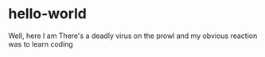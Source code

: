 # hello-world
Well, here I am
There's a deadly virus on the prowl and my obvious reaction was to learn coding

